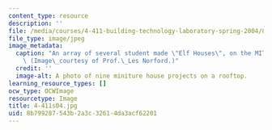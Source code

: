 ```yaml
---
content_type: resource
description: ''
file: /media/courses/4-411-building-technology-laboratory-spring-2004/8b799287543b2a3c32614da3acf62201_4-411s04.jpg
file_type: image/jpeg
image_metadata:
  caption: "An array of several student made \"Elf Houses\", on the MIT rooftops.\
    \ (Image\_courtesy of Prof.\_Les Norford.)"
  credit: ''
  image-alt: A photo of nine miniture house projects on a rooftop.
learning_resource_types: []
ocw_type: OCWImage
resourcetype: Image
title: 4-411s04.jpg
uid: 8b799287-543b-2a3c-3261-4da3acf62201
---
```

